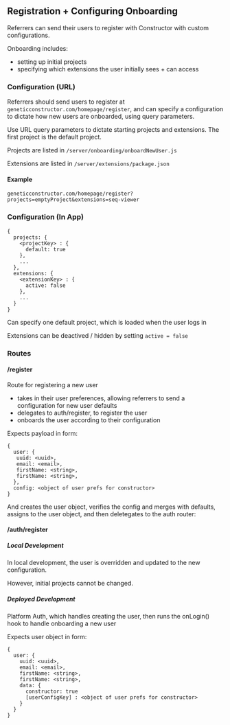 ## Registration + Configuring Onboarding

Referrers can send their users to register with Constructor with custom configurations.

Onboarding includes:

- setting up initial projects
- specifying which extensions the user initially sees + can access

### Configuration (URL)

Referrers should send users to register at `geneticconstructor.com/homepage/register`, and can specify a configuration to dictate how new users are onboarded, using query parameters.

Use URL query parameters to dictate starting projects and extensions. The first project is the default project.

Projects are listed in `/server/onboarding/onboardNewUser.js`

Extensions are listed in `/server/extensions/package.json`

#### Example

```
geneticconstructor.com/homepage/register?projects=emptyProject&extensions=seq-viewer
```

### Configuration (In App)

```
{
  projects: {
    <projectKey> : {
      default: true
    },
    ...
  },
  extensions: {
    <extensionKey> : {
      active: false
    },
    ...
  }
}
```

Can specify one default project, which is loaded when the user logs in

Extensions can be deactived / hidden by setting `active = false`

### Routes

#### /register

Route for registering a new user

 - takes in their user preferences, allowing referrers to send a configuration for new user defaults
 - delegates to auth/register, to register the user
 - onboards the user according to their configuration

Expects payload in form:

```
{
  user: {
   uuid: <uuid>,
   email: <email>,
   firstName: <string>,
   firstName: <string>,
  },
  config: <object of user prefs for constructor>
}
```

And creates the user object, verifies the config and merges with defaults, assigns to the user object, and then deletegates to the auth router:

#### /auth/register

##### Local Development

In local development, the user is overridden and updated to the new configuration.

However, initial projects cannot be changed.

##### Deployed Development

Platform Auth, which handles creating the user, then runs the onLogin() hook to handle onboarding a new user

Expects user object in form:

```
{
  user: {
    uuid: <uuid>,
    email: <email>,
    firstName: <string>,
    firstName: <string>,
    data: {
      constructor: true
      [userConfigKey] : <object of user prefs for constructor>
    }
  }
}
```